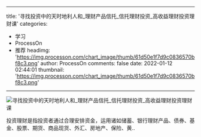 
---
title: '寻找投资中的天时地利人和_理财产品信托_信托理财投资_高收益理财投资理财课'
categories: 
 - 学习
 - ProcessOn
 - 推荐
headimg: 'https://img.processon.com/chart_image/thumb/61d50e1f7d9c0836570bf8c3.png'
author: ProcessOn
comments: false
date: 2022-01-12 02:44:01
thumbnail: 'https://img.processon.com/chart_image/thumb/61d50e1f7d9c0836570bf8c3.png'
---

<div>   
<img class="thumb" alt="寻找投资中的天时地利人和_理财产品信托_信托理财投资_高收益理财投资理财课" src="https://img.processon.com/chart_image/thumb/61d50e1f7d9c0836570bf8c3.png" referrerpolicy="no-referrer">
<p>投资理财是指投资者通过合理安排资金，运用诸如储蓄、银行理财产品、债券、基金、股票、期货、商品现货、外汇、房地产、保险、黄..</p>  
</div>
            